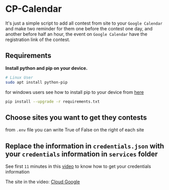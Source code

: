 # CP-Calendar

It's just a simple script to add all contest from site to your `Google Calendar` and make two reminder for them one before the contest one day, and another before half an hour, the event on `Google Calendar` have the registration link of the contest.

## Requirements

**Install python and pip on your device.**

```bash
# Linux User
sudo apt install python-pip
```

for windows users see how to install pip to your device from [here](https://www.activestate.com/resources/quick-reads/how-to-install-pip-on-windows/)

```bash
pip install --upgrade -r requirements.txt
```

## Choose sites you want to get they contests

from `.env` file you can write True of False on the right of each site

## Replace the information in `credentials.json` with your `credentials` information in `services` folder

See first `11` minutes in this [video](https://www.youtube.com/watch?v=eRHvfNKcwMQ&t=1629s&ab_channel=Cndro) to know how to get your credentials information

The site in the video: [Cloud Google](https://console.cloud.google.com/)

